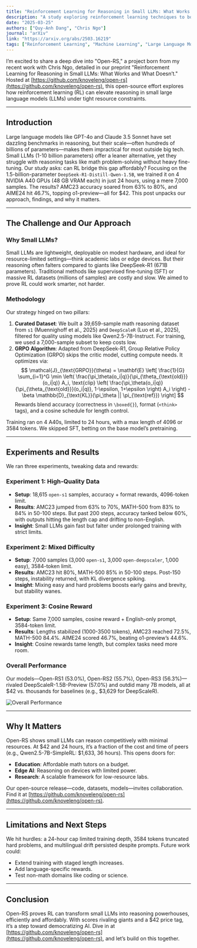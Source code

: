 ```yaml
---
title: "Reinforcement Learning for Reasoning in Small LLMs: What Works and What Doesn’t"
description: "A study exploring reinforcement learning techniques to boost reasoning capabilities in small large language models."
date: "2025-03-25"
authors: ["Quy-Anh Dang", "Chris Ngo"]
journal: "arXiv"
link: "https://arxiv.org/abs/2503.16219"
tags: ["Reinforcement Learning", "Machine Learning", "Large Language Models", "Reasoning"]
---
```


I’m excited to share a deep dive into "Open-RS," a project born from my recent work with Chris Ngo, detailed in our preprint "Reinforcement Learning for Reasoning in Small LLMs: What Works and What Doesn’t." Hosted at [https://github.com/knoveleng/open-rs](https://github.com/knoveleng/open-rs), this open-source effort explores how reinforcement learning (RL) can elevate reasoning in small large language models (LLMs) under tight resource constraints.

---

## Introduction

Large language models like GPT-4o and Claude 3.5 Sonnet have set dazzling benchmarks in reasoning, but their scale—often hundreds of billions of parameters—makes them impractical for most outside big tech. Small LLMs (1-10 billion parameters) offer a leaner alternative, yet they struggle with reasoning tasks like math problem-solving without heavy fine-tuning. Our study asks: can RL bridge this gap affordably? Focusing on the 1.5-billion-parameter `DeepSeek-R1-Distill-Qwen-1.5B`, we trained it on 4 NVIDIA A40 GPUs (48 GB VRAM each) in just 24 hours, using a mere 7,000 samples. The results? AMC23 accuracy soared from 63% to 80%, and AIME24 hit 46.7%, topping o1-preview—all for $42. This post unpacks our approach, findings, and why it matters.

---

## The Challenge and Our Approach

### Why Small LLMs?

Small LLMs are lightweight, deployable on modest hardware, and ideal for resource-limited settings—think academic labs or edge devices. But their reasoning often falters compared to giants like DeepSeek-R1 (671B parameters). Traditional methods like supervised fine-tuning (SFT) or massive RL datasets (millions of samples) are costly and slow. We aimed to prove RL could work smarter, not harder.

### Methodology

Our strategy hinged on two pillars:

1. **Curated Dataset**: We built a 39,659-sample math reasoning dataset from `s1` (Muennighoff et al., 2025) and `DeepScaleR` (Luo et al., 2025), filtered for quality using models like Qwen2.5-7B-Instruct. For training, we used a 7,000-sample subset to keep costs low.
2. **GRPO Algorithm**: Adapted from DeepSeek-R1, Group Relative Policy Optimization (GRPO) skips the critic model, cutting compute needs. It optimizes via:
   $$
   \mathcal{J}_{\text{GRPO}}(\theta) = \mathbf{E} \left[ \frac{1}{G} \sum_{i=1}^G \min \left( \frac{\pi_\theta(o_i|q)}{\pi_{\theta_{\text{old}}}(o_i|q)} A_i, \text{clip} \left( \frac{\pi_\theta(o_i|q)}{\pi_{\theta_{\text{old}}}(o_i|q)}, 1-\epsilon, 1+\epsilon \right) A_i \right) - \beta \mathbb{D}_{\text{KL}}(\pi_\theta || \pi_{\text{ref}}) \right]
   $$
   Rewards blend accuracy (correctness in `\boxed{}`), format (`<think>` tags), and a cosine schedule for length control.

Training ran on 4 A40s, limited to 24 hours, with a max length of 4096 or 3584 tokens. We skipped SFT, betting on the base model’s pretraining.

---

## Experiments and Results

We ran three experiments, tweaking data and rewards:

### Experiment 1: High-Quality Data
- **Setup**: 18,615 `open-s1` samples, accuracy + format rewards, 4096-token limit.
- **Results**: AMC23 jumped from 63% to 70%, MATH-500 from 83% to 84% in 50-100 steps. But past 200 steps, accuracy tanked below 60%, with outputs hitting the length cap and drifting to non-English.
- **Insight**: Small LLMs gain fast but falter under prolonged training with strict limits.

### Experiment 2: Mixed Difficulty
- **Setup**: 7,000 samples (3,000 `open-s1`, 3,000 `open-deepscaler`, 1,000 easy), 3584-token limit.
- **Results**: AMC23 hit 80%, MATH-500 85% in 50-100 steps. Post-150 steps, instability returned, with KL divergence spiking.
- **Insight**: Mixing easy and hard problems boosts early gains and brevity, but stability wanes.

### Experiment 3: Cosine Reward
- **Setup**: Same 7,000 samples, cosine reward + English-only prompt, 3584-token limit.
- **Results**: Lengths stabilized (1000-3500 tokens), AMC23 reached 72.5%, MATH-500 84.4%. AIME24 scored 46.7%, beating o1-preview’s 44.6%.
- **Insight**: Cosine rewards tame length, but complex tasks need more room.

### Overall Performance
Our models—Open-RS1 (53.0%), Open-RS2 (55.7%), Open-RS3 (56.3%)—rivaled DeepScaleR-1.5B-Preview (57.0%) and outdid many 7B models, all at $42 vs. thousands for baselines (e.g., $3,629 for DeepScaleR).

![Overall Performance](/images/content/research/20250325_openrs_overall.png)

---

## Why It Matters

Open-RS shows small LLMs can reason competitively with minimal resources. At $42 and 24 hours, it’s a fraction of the cost and time of peers (e.g., Qwen2.5-7B-SimpleRL: $1,633, 36 hours). This opens doors for:
- **Education**: Affordable math tutors on a budget.
- **Edge AI**: Reasoning on devices with limited power.
- **Research**: A scalable framework for low-resource labs.

Our open-source release—code, datasets, models—invites collaboration. Find it at [https://github.com/knoveleng/open-rs](https://github.com/knoveleng/open-rs).

---

## Limitations and Next Steps

We hit hurdles: a 24-hour cap limited training depth, 3584 tokens truncated hard problems, and multilingual drift persisted despite prompts. Future work could:
- Extend training with staged length increases.
- Add language-specific rewards.
- Test non-math domains like coding or science.

---

## Conclusion

Open-RS proves RL can transform small LLMs into reasoning powerhouses, efficiently and affordably. With scores rivaling giants and a $42 price tag, it’s a step toward democratizing AI. Dive in at [https://github.com/knoveleng/open-rs](https://github.com/knoveleng/open-rs), and let’s build on this together.
